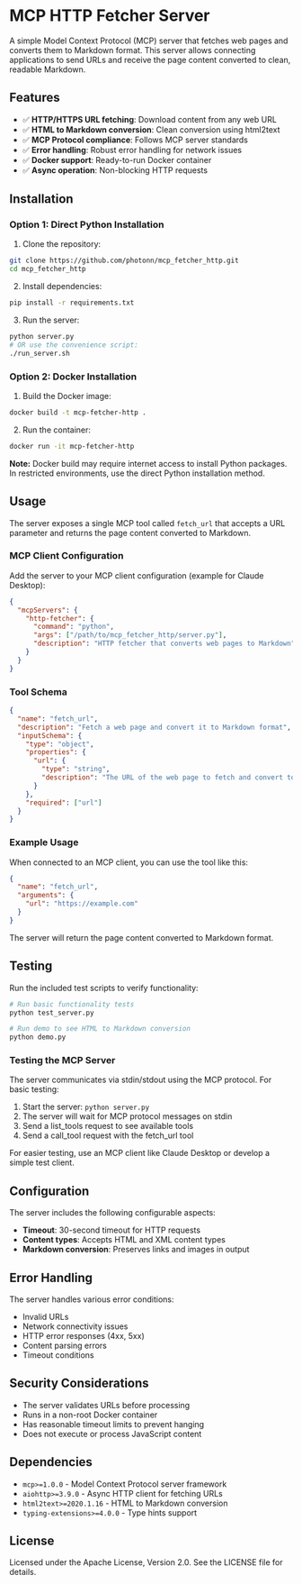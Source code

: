 # MCP HTTP Fetcher Server

A simple Model Context Protocol (MCP) server that fetches web pages and converts them to Markdown format. This server allows connecting applications to send URLs and receive the page content converted to clean, readable Markdown.

## Features

- ✅ **HTTP/HTTPS URL fetching**: Download content from any web URL
- ✅ **HTML to Markdown conversion**: Clean conversion using html2text
- ✅ **MCP Protocol compliance**: Follows MCP server standards
- ✅ **Error handling**: Robust error handling for network issues
- ✅ **Docker support**: Ready-to-run Docker container
- ✅ **Async operation**: Non-blocking HTTP requests

## Installation

### Option 1: Direct Python Installation

1. Clone the repository:
```bash
git clone https://github.com/photonn/mcp_fetcher_http.git
cd mcp_fetcher_http
```

2. Install dependencies:
```bash
pip install -r requirements.txt
```

3. Run the server:
```bash
python server.py
# OR use the convenience script:
./run_server.sh
```

### Option 2: Docker Installation

1. Build the Docker image:
```bash
docker build -t mcp-fetcher-http .
```

2. Run the container:
```bash
docker run -it mcp-fetcher-http
```

**Note:** Docker build may require internet access to install Python packages. In restricted environments, use the direct Python installation method.

## Usage

The server exposes a single MCP tool called `fetch_url` that accepts a URL parameter and returns the page content converted to Markdown.

### MCP Client Configuration

Add the server to your MCP client configuration (example for Claude Desktop):

```json
{
  "mcpServers": {
    "http-fetcher": {
      "command": "python",
      "args": ["/path/to/mcp_fetcher_http/server.py"],
      "description": "HTTP fetcher that converts web pages to Markdown"
    }
  }
}
```

### Tool Schema

```json
{
  "name": "fetch_url",
  "description": "Fetch a web page and convert it to Markdown format",
  "inputSchema": {
    "type": "object",
    "properties": {
      "url": {
        "type": "string",
        "description": "The URL of the web page to fetch and convert to Markdown"
      }
    },
    "required": ["url"]
  }
}
```

### Example Usage

When connected to an MCP client, you can use the tool like this:

```json
{
  "name": "fetch_url",
  "arguments": {
    "url": "https://example.com"
  }
}
```

The server will return the page content converted to Markdown format.

## Testing

Run the included test scripts to verify functionality:

```bash
# Run basic functionality tests
python test_server.py

# Run demo to see HTML to Markdown conversion
python demo.py
```

### Testing the MCP Server

The server communicates via stdin/stdout using the MCP protocol. For basic testing:

1. Start the server: `python server.py`
2. The server will wait for MCP protocol messages on stdin
3. Send a list_tools request to see available tools
4. Send a call_tool request with the fetch_url tool

For easier testing, use an MCP client like Claude Desktop or develop a simple test client.

## Configuration

The server includes the following configurable aspects:

- **Timeout**: 30-second timeout for HTTP requests
- **Content types**: Accepts HTML and XML content types
- **Markdown conversion**: Preserves links and images in output

## Error Handling

The server handles various error conditions:

- Invalid URLs
- Network connectivity issues
- HTTP error responses (4xx, 5xx)
- Content parsing errors
- Timeout conditions

## Security Considerations

- The server validates URLs before processing
- Runs in a non-root Docker container
- Has reasonable timeout limits to prevent hanging
- Does not execute or process JavaScript content

## Dependencies

- `mcp>=1.0.0` - Model Context Protocol server framework
- `aiohttp>=3.9.0` - Async HTTP client for fetching URLs
- `html2text>=2020.1.16` - HTML to Markdown conversion
- `typing-extensions>=4.0.0` - Type hints support

## License

Licensed under the Apache License, Version 2.0. See the LICENSE file for details.
